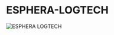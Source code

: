 # ESPHERA-LOGTECH
![ESPHERA LOGTECH](https://github.com/user-attachments/assets/27ce9b33-22e7-4022-aef9-a2644171ea1b)
